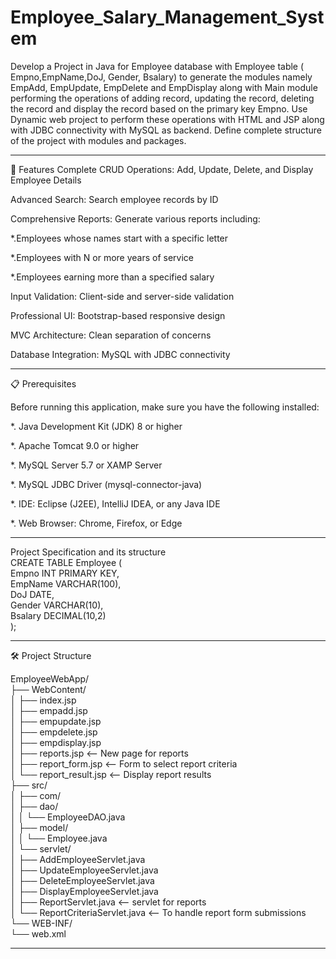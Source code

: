 # Employee_Salary_Management_System

Develop a Project in Java for Employee database with Employee table ( Empno,EmpName,DoJ, Gender, Bsalary) to generate the modules namely EmpAdd, EmpUpdate, EmpDelete and EmpDisplay along with Main module performing the operations of adding record, updating the record, deleting the record and display the record based on the primary key Empno. Use Dynamic web project to perform these operations with HTML and JSP along with JDBC
connectivity with MySQL as backend. Define complete structure of the project with modules and packages.

---------------------------------------------------------------------------------------------------------------------------------------------------------------------------------------------------------------------

🚀 Features
Complete CRUD Operations: Add, Update, Delete, and Display Employee Details                                  

Advanced Search: Search employee records by ID

Comprehensive Reports: Generate various reports including:

  *.Employees whose names start with a specific letter
  
  *.Employees with N or more years of service
  
  *.Employees earning more than a specified salary
  
Input Validation: Client-side and server-side validation

Professional UI: Bootstrap-based responsive design

MVC Architecture: Clean separation of concerns

Database Integration: MySQL with JDBC connectivity

---------------------------------------------------------------------------------------------------------------------------------------------------------------------------------------------------------------------

📋 Prerequisites

Before running this application, make sure you have the following installed:

   *. Java Development Kit (JDK) 8 or higher

   *. Apache Tomcat 9.0 or higher
   
   *. MySQL Server 5.7 or XAMP Server
   
   *. MySQL JDBC Driver (mysql-connector-java)
   
   *. IDE: Eclipse (J2EE), IntelliJ IDEA, or any Java IDE
   
   *. Web Browser: Chrome, Firefox, or Edge

___

Project Specification and its structure                                                                          
CREATE TABLE Employee (                                                                                                             
Empno INT PRIMARY KEY,                                                                                                                                                                                           
EmpName VARCHAR(100),                                                                                                                     
DoJ DATE,                                                                                                                                                                                                        
Gender VARCHAR(10),                                                                      
Bsalary DECIMAL(10,2)                                                                 
);                                                                                                           

______

🛠️ Project Structure

EmployeeWebApp/                                          
├── WebContent/                                             
│ ├── index.jsp                                               
│ ├── empadd.jsp                                                             
│ ├── empupdate.jsp                                                           
│ ├── empdelete.jsp                                                                
│ ├── empdisplay.jsp                                                                 
│ ├── reports.jsp <-- New page for reports                                                            
│ ├── report_form.jsp <-- Form to select report criteria                                                     
│ └── report_result.jsp <-- Display report results                                                               
├── src/                                                               
│ ├── com/                                                                              
│ ├── dao/                                                                           
│ │ └── EmployeeDAO.java                                                                                     
│ ├── model/                                        
│ │ └── Employee.java                                                  
│ └── servlet/                                                                  
│ ├── AddEmployeeServlet.java                                                                  
│ ├── UpdateEmployeeServlet.java                                                                        
│ ├── DeleteEmployeeServlet.java                                                                            
│ ├── DisplayEmployeeServlet.java                                                                               
│ ├── ReportServlet.java <-- servlet for reports                                                                                     
│ └── ReportCriteriaServlet.java <-- To handle report form submissions                                                                                      
└── WEB-INF/                                                                                                               
└── web.xml                                                                                                                     
 
_________





